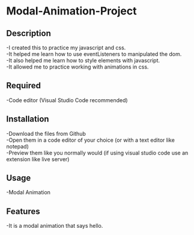 # Modal-Animation-Project

## Description
-I created this to practice my javascript and css.    
-It helped me learn how to use eventListeners to manipulated the dom.     
-It also helped me learn how to style elements with javascript.  
-It allowed me to practice working with animations in css.    

## Required
-Code editor (Visual Studio Code recommended)  

## Installation
-Download the files from Github  
-Open them in a code editor of your choice (or with a text editor like notepad)    
-Preview them like you normally would (if using visual studio code use an extension like live server)    

## Usage
-Modal Animation  

## Features
-It is a modal animation that says hello.     
